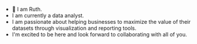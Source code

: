 - 👋 I am Ruth.
- I am currently a data analyst.
- I am passionate about helping businesses to maximize the value of their datasets through visualization and reporting tools.
- I'm excited to be here and look forward to collaborating with all of you.
  
